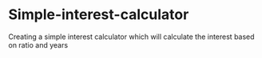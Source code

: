 # Simple-interest-calculator
Creating a simple interest calculator which will calculate the interest based on ratio and years

